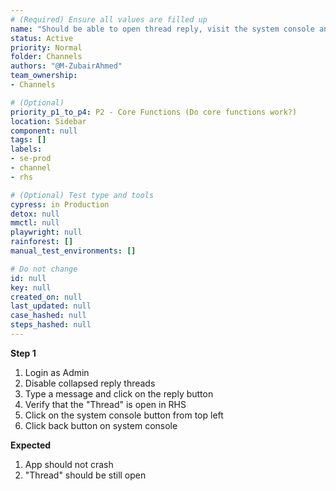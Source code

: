 ```yaml
---
# (Required) Ensure all values are filled up
name: "Should be able to open thread reply, visit the system console and come back without issues"
status: Active
priority: Normal
folder: Channels
authors: "@M-ZubairAhmed"
team_ownership: 
- Channels

# (Optional)
priority_p1_to_p4: P2 - Core Functions (Do core functions work?)
location: Sidebar
component: null
tags: []
labels:
- se-prod
- channel
- rhs

# (Optional) Test type and tools
cypress: in Production
detox: null
mmctl: null
playwright: null
rainforest: []
manual_test_environments: []

# Do not change
id: null
key: null
created_on: null
last_updated: null
case_hashed: null
steps_hashed: null
---
```


**Step 1**

1. Login as Admin
1. Disable collapsed reply threads
1. Type a message and click on the reply button
1. Verify that the "Thread" is open in RHS
1. Click on the system console button from top left
1. Click back button on system console


**Expected**

1. App should not crash
1. "Thread" should be still open